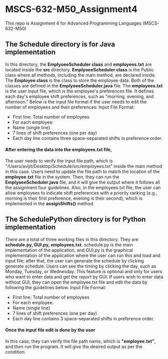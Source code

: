 # MSCS-632-M50_Assignment4
This repo is Assignment 4 for Advanced Programming Languages (MSCS-632-M50)
## The Schedule directory is for Java implementation
In this directory, the **EmplyoeeScheduler class** and **employees.txt** are located inside the **src** directory. **EmplyoeeScheduler class** is the Public class where all methods, including the main method, are declared inside. The **Employee class** is the class to store the employee data. Both of the classes are defined in the **EmplyoeeScheduler.java** file. The **employees.txt** is the user input file, which is the employee's preferences file. It defines each day's employee shift preferences, such as "morning, evening, and afternoon." Below is the input file format if the user needs to edit the number of employees and their preferences:
 Input File Format:
 * First line: Total number of employees
 * For each employee:
 * Name (single line)
 * 7 lines of shift preferences (one per day)
 * Each day line contains three space-separated shifts in preference order.
#### After entering the data into the **employees.txt** file, 
The user needs to verify the input file path, which is "/Users/avijit/Desktop/Schedule/src/employees.txt" inside the main method in this case. Users need to update the file path to match the location of the **employee.txt** file in the system. Then, they can run the **EmplyoeeScheduler.java** file, and it will give the output where it follows all the assignment four guidelines. Also, in the employees.txt file, the user can allow employees to indicate shift preferences with a priority ranking (e.g., morning is their first preference, evening is their second), which is implemented in the **assignShifts()** method.
## The SchedulePython directory is for Python implementation
There are a total of three working files in this directory. They are **schedule.py, GUI.py, employees.txt**. schedule.py is the main implementation of the application, and GUI.py is the graphical implementation of the application where the user can run this and load and input file; after that, the user can generate the schedule by clicking generate schedule. Users can see the timing by clicking the day, such as Monday, Tuesday, or Wednesday. This feature is optional and only for users who want to enter data and get the report by GUI. If users wish to enter data without GUI, they can open the employee.txt file and edit the data by following the guidelines below.
Input File Format:
 * First line: Total number of employees
 * For each employee:
 * Name (single line)
 * 7 lines of shift preferences (one per day)
 * Each day line contains 3 space-separated shifts in preference order.
#### Once the input file edit is done by the user
In this case, they can verify the file path name, which is **"employee.txt"**, and then run the program. It will give the desired output as per the condition.
